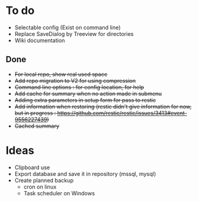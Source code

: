 

# To do
- Selectable config (Exist on command line)
- Replace SaveDialog by Treeview for directories
- Wiki documentation

## Done
- ~~For local repo, show real used space~~
- ~~Add repo migration to V2 for using compression~~
- ~~Command line options : for config location, for help~~
- ~~Add cache for summary when no action made in submenu~~
- ~~Adding extra parameters in setup form for pass to restic~~
- ~~Add information when restoring (restic didn't give information for now, but in progress : https://github.com/restic/restic/issues/3413#event-9556227439)~~
- ~~Cached summary~~
 
# Ideas 
- Clipboard use
- Export database and save it in repository (mssql, mysql)
- Create planned backup 
    - cron on linux
    - Task scheduler on Windows
